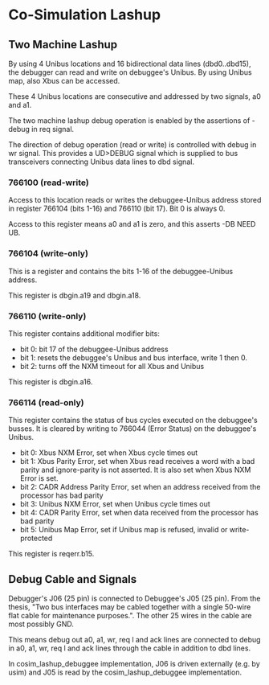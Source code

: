 
# Co-Simulation Lashup

## Two Machine Lashup

By using 4 Unibus locations and 16 bidirectional data lines (dbd0..dbd15), the debugger can read and write on debuggee's Unibus. By using Unibus map, also Xbus can be accessed.

These 4 Unibus locations are consecutive and addressed by two signals, a0 and a1.

The two machine lashup debug operation is enabled by the assertions of -debug in req signal.

The direction of debug operation (read or write) is controlled with debug in wr signal. This provides a UD>DEBUG signal which is supplied to bus transceivers connecting Unibus data lines to dbd signal.

### 766100 (read-write)

Access to this location reads or writes the debuggee-Unibus address stored in register 766104 (bits 1-16) and 766110 (bit 17). Bit 0 is always 0.

Access to this register means a0 and a1 is zero, and this asserts -DB NEED UB.

### 766104 (write-only) 

This is a register and contains the bits 1-16 of the debuggee-Unibus address.

This register is dbgin.a19 and dbgin.a18.

### 766110 (write-only)

This register contains additional modifier bits:

- bit 0: bit 17 of the debuggee-Unibus address
- bit 1: resets the debuggee's Unibus and bus interface, write 1 then 0.
- bit 2: turns off the NXM timeout for all Xbus and Unibus

This register is dbgin.a16.

### 766114 (read-only)

This register contains the status of bus cycles executed on the debuggee's busses. It is cleared by writing to 766044 (Error Status) on the debuggee's Unibus.

- bit 0: Xbus NXM Error, set when Xbus cycle times out
- bit 1: Xbus Parity Error, set when Xbus read receives a word with a bad parity and ignore-parity is not asserted. It is also set when Xbus NXM Error is set.
- bit 2: CADR Address Parity Error, set when an address received from the processor has bad parity
- bit 3: Unibus NXM Error, set when Unibus cycle times out
- bit 4: CADR Parity Error, set when data received from the processor has bad parity
- bit 5: Unibus Map Error, set if Unibus map is refused, invalid or write-protected

This register is reqerr.b15.

## Debug Cable and Signals

Debugger's J06 (25 pin) is connected to Debuggee's J05 (25 pin). From the thesis, "Two bus interfaces may be cabled together with a single 50-wire flat cable for maintenance purposes.". The other 25 wires in the cable are most possibly GND.

This means debug out a0, a1, wr, req l and ack lines are connected to debug in a0, a1, wr, req l and ack lines through the cable in addition to dbd lines.

In cosim_lashup_debuggee implementation, J06 is driven externally (e.g. by usim) and J05 is read by the cosim_lashup_debuggee implementation.